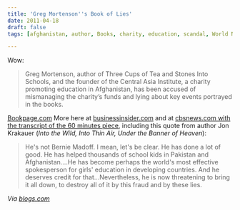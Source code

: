 ```yaml
---
title: 'Greg Mortenson''s Book of Lies'
date: 2011-04-18
draft: false
tags: [afghanistan, author, Books, charity, education, scandal, World News]

---
```


Wow:

> Greg Mortenson, author of Three Cups of Tea and Stones Into Schools, and the founder of the Central Asia Institute, a charity promoting education in Afghanistan, has been accused of mismanaging the charity’s funds and lying about key events portrayed in the books.

[Bookpage.com](http://www.bookpage.com/the-book-case/2011/04/18/greg-mortenson-and-the-beautiful-lie/) More here at [businessinsider.com](http://www.businessinsider.com/greg-mortenson-60-minutes-three-cups-tea-afghanistan-2011-4) and at [cbsnews.com with the transcript of the 60 minutes piece](http://www.cbsnews.com/stories/2011/04/15/60minutes/main20054397_page5.shtml?tag=contentMain;contentBody), including this quote from author Jon Krakauer (_Into the Wild, Into Thin Air, Under the Banner of Heaven_):

> He's not Bernie Madoff. I mean, let's be clear. He has done a lot of good. He has helped thousands of school kids in Pakistan and Afghanistan....He has become perhaps the world's most effective spokesperson for girls' education in developing countries. And he deserves credit for that...Nevertheless, he is now threatening to bring it all down, to destroy all of it by this fraud and by these lies.

_Via [blogs.com](http://www.blogs.com/2011/04/18/newest-literary-scandal-three-cups-of-tea.html)_